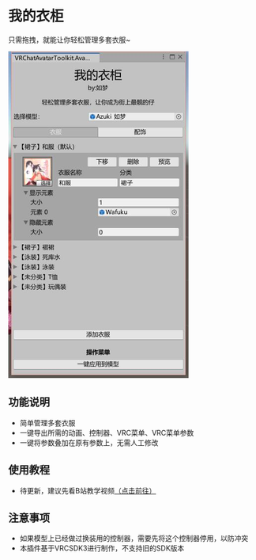 # 我的衣柜

只需拖拽，就能让你轻松管理多套衣服~

![AvatarWardrobe](0.png)

## 功能说明

- 简单管理多套衣服
- 一键导出所需的动画、控制器、VRC菜单、VRC菜单参数
- 一键将参数叠加在原有参数上，无需人工修改

## 使用教程

- 待更新，建议先看B站教学视频[（点击前往）](https://www.bilibili.com/video/BV1Su411f7KY/)

## 注意事项

- 如果模型上已经做过换装用的控制器，需要先将这个控制器停用，以防冲突
- 本插件基于VRCSDK3进行制作，不支持旧的SDK版本
